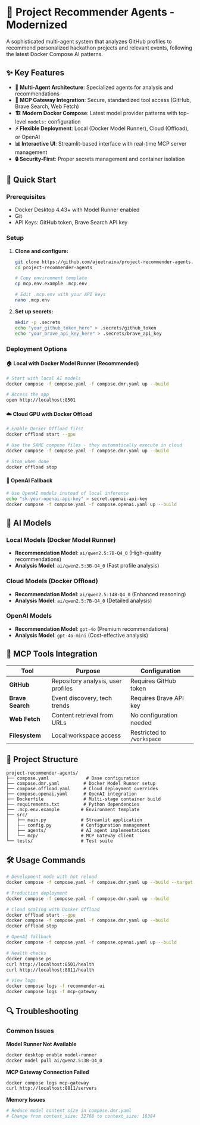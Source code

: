 # 🚀 Project Recommender Agents - Modernized

A sophisticated multi-agent system that analyzes GitHub profiles to recommend personalized hackathon projects and relevant events, following the latest Docker Compose AI patterns.

## ✨ Key Features

- **🤖 Multi-Agent Architecture**: Specialized agents for analysis and recommendations
- **🔗 MCP Gateway Integration**: Secure, standardized tool access (GitHub, Brave Search, Web Fetch)
- **🏗️ Modern Docker Compose**: Latest model provider patterns with top-level `models:` configuration
- **⚡ Flexible Deployment**: Local (Docker Model Runner), Cloud (Offload), or OpenAI
- **📊 Interactive UI**: Streamlit-based interface with real-time MCP server management
- **🔒 Security-First**: Proper secrets management and container isolation

## 🚀 Quick Start

### Prerequisites
- Docker Desktop 4.43+ with Model Runner enabled
- Git
- API Keys: GitHub token, Brave Search API key

### Setup

1. **Clone and configure:**
   ```bash
   git clone https://github.com/ajeetraina/project-recommender-agents.git
   cd project-recommender-agents
   
   # Copy environment template
   cp mcp.env.example .mcp.env
   
   # Edit .mcp.env with your API keys
   nano .mcp.env
   ```

2. **Set up secrets:**
   ```bash
   mkdir -p .secrets
   echo "your_github_token_here" > .secrets/github_token
   echo "your_brave_api_key_here" > .secrets/brave_api_key
   ```

### Deployment Options

#### 🏠 Local with Docker Model Runner (Recommended)
```bash
# Start with local AI models
docker compose -f compose.yaml -f compose.dmr.yaml up --build

# Access the app
open http://localhost:8501
```

#### ☁️ Cloud GPU with Docker Offload
```bash
# Enable Docker Offload first
docker offload start --gpu

# Use the SAME compose files - they automatically execute in cloud
docker compose -f compose.yaml -f compose.dmr.yaml up --build

# Stop when done
docker offload stop
```

#### 🔑 OpenAI Fallback
```bash
# Use OpenAI models instead of local inference
echo "sk-your-openai-api-key" > secret.openai-api-key
docker compose -f compose.yaml -f compose.openai.yaml up --build
```

## 🧠 AI Models

### Local Models (Docker Model Runner)
- **Recommendation Model**: `ai/qwen2.5:7B-Q4_0` (High-quality recommendations)
- **Analysis Model**: `ai/qwen2.5:3B-Q4_0` (Fast profile analysis)

### Cloud Models (Docker Offload)
- **Recommendation Model**: `ai/qwen2.5:14B-Q4_0` (Enhanced reasoning)
- **Analysis Model**: `ai/qwen2.5:7B-Q4_0` (Detailed analysis)

### OpenAI Models
- **Recommendation Model**: `gpt-4o` (Premium recommendations)
- **Analysis Model**: `gpt-4o-mini` (Cost-effective analysis)

## 🔧 MCP Tools Integration

| Tool | Purpose | Configuration |
|------|---------|---------------|
| **GitHub** | Repository analysis, user profiles | Requires GitHub token |
| **Brave Search** | Event discovery, tech trends | Requires Brave API key |
| **Web Fetch** | Content retrieval from URLs | No configuration needed |
| **Filesystem** | Local workspace access | Restricted to `/workspace` |

## 📁 Project Structure

```
project-recommender-agents/
├── compose.yaml              # Base configuration
├── compose.dmr.yaml         # Docker Model Runner setup
├── compose.offload.yaml     # Cloud deployment overrides
├── compose.openai.yaml      # OpenAI integration
├── Dockerfile               # Multi-stage container build
├── requirements.txt         # Python dependencies
├── .mcp.env.example        # Environment template
├── src/
│   ├── main.py             # Streamlit application
│   ├── config.py           # Configuration management
│   ├── agents/             # AI agent implementations
│   └── mcp/                # MCP Gateway client
└── tests/                  # Test suite
```

## 🛠️ Usage Commands

```bash
# Development mode with hot reload
docker compose -f compose.yaml -f compose.dmr.yaml up --build --target development

# Production deployment
docker compose -f compose.yaml -f compose.dmr.yaml up --build

# Cloud scaling with Docker Offload
docker offload start --gpu
docker compose -f compose.yaml -f compose.dmr.yaml up --build
docker offload stop

# OpenAI fallback
docker compose -f compose.yaml -f compose.openai.yaml up --build

# Health checks
docker compose ps
curl http://localhost:8501/health
curl http://localhost:8811/health

# View logs
docker compose logs -f recommender-ui
docker compose logs -f mcp-gateway
```

## 🔍 Troubleshooting

### Common Issues

**Model Runner Not Available**
```bash
docker desktop enable model-runner
docker model pull ai/qwen2.5:3B-Q4_0
```

**MCP Gateway Connection Failed**
```bash
docker compose logs mcp-gateway
curl http://localhost:8811/servers
```

**Memory Issues**
```bash
# Reduce model context size in compose.dmr.yaml
# Change from context_size: 32768 to context_size: 16384
```



